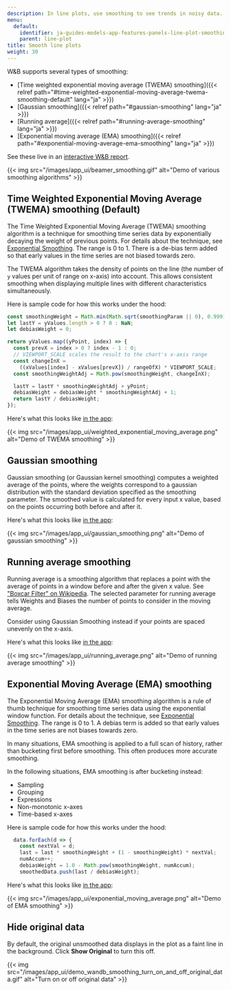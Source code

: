 ```yaml
---
description: In line plots, use smoothing to see trends in noisy data.
menu:
  default:
    identifier: ja-guides-models-app-features-panels-line-plot-smoothing
    parent: line-plot
title: Smooth line plots
weight: 30
---
```


W&B supports several types of smoothing:

- [Time weighted exponential moving average (TWEMA) smoothing]({{< relref path="#time-weighted-exponential-moving-average-twema-smoothing-default" lang="ja" >}}) 
- [Gaussian smoothing]({{< relref path="#gaussian-smoothing" lang="ja" >}})
- [Running average]({{< relref path="#running-average-smoothing" lang="ja" >}})
- [Exponential moving average (EMA) smoothing]({{< relref path="#exponential-moving-average-ema-smoothing" lang="ja" >}})

See these live in an [interactive W&B report](https://wandb.ai/carey/smoothing-example/reports/W-B-Smoothing-Features--Vmlldzo1MzY3OTc).

{{< img src="/images/app_ui/beamer_smoothing.gif" alt="Demo of various smoothing algorithms" >}}

## Time Weighted Exponential Moving Average (TWEMA) smoothing (Default)

The Time Weighted Exponential Moving Average (TWEMA) smoothing algorithm is a technique for smoothing time series data by exponentially decaying the weight of previous points. For details about the technique, see [Exponential Smoothing](https://www.wikiwand.com/en/Exponential_smoothing). The range is 0 to 1. There is a de-bias term added so that early values in the time series are not biased towards zero.

The TWEMA algorithm takes the density of points on the line (the number of `y` values per unit of range on x-axis) into account. This allows consistent smoothing when displaying multiple lines with different characteristics simultaneously.

Here is sample code for how this works under the hood:

```javascript
const smoothingWeight = Math.min(Math.sqrt(smoothingParam || 0), 0.999);
let lastY = yValues.length > 0 ? 0 : NaN;
let debiasWeight = 0;

return yValues.map((yPoint, index) => {
  const prevX = index > 0 ? index - 1 : 0;
  // VIEWPORT_SCALE scales the result to the chart's x-axis range
  const changeInX =
    ((xValues[index] - xValues[prevX]) / rangeOfX) * VIEWPORT_SCALE;
  const smoothingWeightAdj = Math.pow(smoothingWeight, changeInX);

  lastY = lastY * smoothingWeightAdj + yPoint;
  debiasWeight = debiasWeight * smoothingWeightAdj + 1;
  return lastY / debiasWeight;
});
```

Here's what this looks like [in the app](https://wandb.ai/carey/smoothing-example/reports/W-B-Smoothing-Features--Vmlldzo1MzY3OTc):

{{< img src="/images/app_ui/weighted_exponential_moving_average.png" alt="Demo of TWEMA smoothing" >}}

## Gaussian smoothing

Gaussian smoothing (or Gaussian kernel smoothing) computes a weighted average of the points, where the weights correspond to a gaussian distribution with the standard deviation specified as the smoothing parameter. The smoothed value is calculated for every input x value, based on the points occurring both before and after it.

Here's what this looks like [in the app](https://wandb.ai/carey/smoothing-example/reports/W-B-Smoothing-Features--Vmlldzo1MzY3OTc#3.-gaussian-smoothing):

{{< img src="/images/app_ui/gaussian_smoothing.png" alt="Demo of gaussian smoothing" >}}

## Running average smoothing

Running average is a smoothing algorithm that replaces a point with the average of points in a window before and after the given x value. See ["Boxcar Filter" on Wikipedia](https://en.wikipedia.org/wiki/Moving_average). The selected parameter for running average tells Weights and Biases the number of points to consider in the moving average.

Consider using Gaussian Smoothing instead if your points are spaced unevenly on the x-axis.

Here's what this looks like [in the app](https://wandb.ai/carey/smoothing-example/reports/W-B-Smoothing-Features--Vmlldzo1MzY3OTc#4.-running-average):

{{< img src="/images/app_ui/running_average.png" alt="Demo of running average smoothing" >}}

## Exponential Moving Average (EMA) smoothing

The Exponential Moving Average (EMA) smoothing algorithm is a rule of thumb technique for smoothing time series data using the exponential window function. For details about the technique, see [Exponential Smoothing](https://www.wikiwand.com/en/Exponential_smoothing). The range is 0 to 1. A debias term is added so that early values in the time series are not biases towards zero.

In many situations, EMA smoothing is applied to a full scan of history, rather than bucketing first before smoothing. This often produces more accurate smoothing.

In the following situations, EMA smoothing is after bucketing instead:
- Sampling
- Grouping
- Expressions
- Non-monotonic x-axes
- Time-based x-axes

Here is sample code for how this works under the hood:

```javascript
  data.forEach(d => {
    const nextVal = d;
    last = last * smoothingWeight + (1 - smoothingWeight) * nextVal;
    numAccum++;
    debiasWeight = 1.0 - Math.pow(smoothingWeight, numAccum);
    smoothedData.push(last / debiasWeight);
```

Here's what this looks like [in the app](https://wandb.ai/carey/smoothing-example/reports/W-B-Smoothing-Features--Vmlldzo1MzY3OTc):

{{< img src="/images/app_ui/exponential_moving_average.png" alt="Demo of EMA smoothing" >}}

## Hide original data

By default, the original unsmoothed data displays in the plot as a faint line in the background. Click **Show Original** to turn this off.

{{< img src="/images/app_ui/demo_wandb_smoothing_turn_on_and_off_original_data.gif" alt="Turn on or off original data" >}}